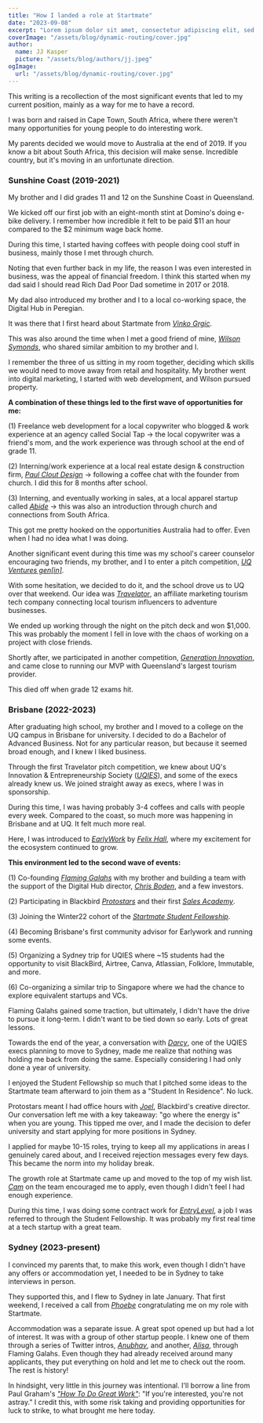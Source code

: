 ```yaml
---
title: "How I landed a role at Startmate"
date: "2023-09-08"
excerpt: "Lorem ipsum dolor sit amet, consectetur adipiscing elit, sed do eiusmod tempor incididunt ut labore et dolore magna aliqua. Praesent elementum facilisis leo vel fringilla est ullamcorper eget. At imperdiet dui accumsan sit amet nulla facilities morbi tempus."
coverImage: "/assets/blog/dynamic-routing/cover.jpg"
author:
  name: JJ Kasper
  picture: "/assets/blog/authors/jj.jpeg"
ogImage:
  url: "/assets/blog/dynamic-routing/cover.jpg"
---
```


This writing is a recollection of the most significant events that led to my current position, mainly as a way for me to have a record.

I was born and raised in Cape Town, South Africa, where there weren't many opportunities for young people to do interesting work.

My parents decided we would move to Australia at the end of 2019. If you know a bit about South Africa, this decision will make sense. Incredible country, but it's moving in an unfortunate direction.

### Sunshine Coast (2019-2021)

My brother and I did grades 11 and 12 on the Sunshine Coast in Queensland.

We kicked off our first job with an eight-month stint at Domino's doing e-bike delivery. I remember how incredible it felt to be paid $11 an hour compared to the $2 minimum wage back home.

During this time, I started having coffees with people doing cool stuff in business, mainly those I met through church.

Noting that even further back in my life, the reason I was even interested in business, was the appeal of financial freedom. I think this started when my dad said I should read Rich Dad Poor Dad sometime in 2017 or 2018.

My dad also introduced my brother and I to a local co-working space, the Digital Hub in Peregian.

It was there that I first heard about Startmate from _[Vinko Grgic](https://www.linkedin.com/in/vinkogrgic/)._

This was also around the time when I met a good friend of mine, _[Wilson Symonds](https://www.linkedin.com/in/wilson-symonds/)_, who shared similar ambition to my brother and I.

I remember the three of us sitting in my room together, deciding which skills we would need to move away from retail and hospitality. My brother went into digital marketing, I started with web development, and Wilson pursued property.

**A combination of these things led to the first wave of opportunities for me:**

(1) Freelance web development for a local copywriter who blogged & work experience at an agency called Social Tap → the local copywriter was a friend's mom, and the work experience was through school at the end of grade 11.

(2) Interning/work experience at a local real estate design & construction firm, _[Paul Clout Design](https://www.instagram.com/paulcloutdesign/)_ → following a coffee chat with the founder from church. I did this for 8 months after school.

(3) Interning, and eventually working in sales, at a local apparel startup called _[Abide](https://www.abideculture.com/)_ → this was also an introduction through church and connections from South Africa.

This got me pretty hooked on the opportunities Australia had to offer. Even when I had no idea what I was doing.

Another significant event during this time was my school's career counselor encouraging two friends, my brother, and I to enter a pitch competition, _[UQ Ventures gen[in]](https://ventures.uq.edu.au/gen-in)._

With some hesitation, we decided to do it, and the school drove us to UQ over that weekend. Our idea was _[Travelator](https://www.youtube.com/watch?v=2agY80N9i4w&feature=youtu.be)_, an affiliate marketing tourism tech company connecting local tourism influencers to adventure businesses.

We ended up working through the night on the pitch deck and won $1,000. This was probably the moment I fell in love with the chaos of working on a project with close friends.

Shortly after, we participated in another competition, _[Generation Innovation](https://www.generationinnovation.com.au/)_, and came close to running our MVP with Queensland's largest tourism provider.

This died off when grade 12 exams hit.

### Brisbane (2022-2023)

After graduating high school, my brother and I moved to a college on the UQ campus in Brisbane for university. I decided to do a Bachelor of Advanced Business. Not for any particular reason, but because it seemed broad enough, and I knew I liked business.

Through the first Travelator pitch competition, we knew about UQ's Innovation & Entrepreneurship Society (_[UQIES](https://www.facebook.com/uqiesociety)_), and some of the execs already knew us. We joined straight away as execs, where I was in sponsorship.

During this time, I was having probably 3-4 coffees and calls with people every week. Compared to the coast, so much more was happening in Brisbane and at UQ. It felt much more real.

Here, I was introduced to _[EarlyWork](https://www.earlywork.co/)_ by _[Felix Hall](https://www.linkedin.com/in/magic-felix/)_, where my excitement for the ecosystem continued to grow.

**This environment led to the second wave of events:**

(1) Co-founding _[Flaming Galahs](https://galah.community/)_ with my brother and building a team with the support of the Digital Hub director, _[Chris Boden](https://www.linkedin.com/in/chrisboden/)_, and a few investors.

(2) Participating in Blackbird _[Protostars](https://www.blackbird.vc/programs/protostars)_ and their first _[Sales Academy](https://www.blackbird.vc/blog/the-blackbird-sales-academy)_.

(3) Joining the Winter22 cohort of the _[Startmate Student Fellowship](https://www.startmate.com/student-fellowship)_.

(4) Becoming Brisbane's first community advisor for Earlywork and running some events.

(5) Organizing a Sydney trip for UQIES where ~15 students had the opportunity to visit BlackBird, Airtree, Canva, Atlassian, Folklore, Immutable, and more.

(6) Co-organizing a similar trip to Singapore where we had the chance to explore equivalent startups and VCs.

Flaming Galahs gained some traction, but ultimately, I didn't have the drive to pursue it long-term. I didn't want to be tied down so early. Lots of great lessons.

Towards the end of the year, a conversation with _[Darcy](https://www.linkedin.com/in/darcy-douglas/)_, one of the UQIES execs planning to move to Sydney, made me realize that nothing was holding me back from doing the same. Especially considering I had only done a year of university.

I enjoyed the Student Fellowship so much that I pitched some ideas to the Startmate team afterward to join them as a "Student In Residence". No luck.

Protostars meant I had office hours with _[Joel](https://www.linkedin.com/in/joelconnolly/)_, Blackbird's creative director. Our conversation left me with a key takeaway: "go where the energy is" when you are young. This tipped me over, and I made the decision to defer university and start applying for more positions in Sydney.

I applied for maybe 10-15 roles, trying to keep all my applications in areas I genuinely cared about, and I received rejection messages every few days. This became the norm into my holiday break.

The growth role at Startmate came up and moved to the top of my wish list. _[Cam](https://www.linkedin.com/in/cameronensor/)_ on the team encouraged me to apply, even though I didn't feel I had enough experience.

During this time, I was doing some contract work for _[EntryLevel](https://www.entrylevel.net/)_, a job I was referred to through the Student Fellowship. It was probably my first real time at a tech startup with a great team.

### Sydney (2023-present)

I convinced my parents that, to make this work, even though I didn't have any offers or accommodation yet, I needed to be in Sydney to take interviews in person.

They supported this, and I flew to Sydney in late January. That first weekend, I received a call from _[Phoebe](https://www.linkedin.com/in/phoebe-pincus-a84150170/)_ congratulating me on my role with Startmate.

Accommodation was a separate issue. A great spot opened up but had a lot of interest. It was with a group of other startup people. I knew one of them through a series of Twitter intros, _[Anubhav](https://www.linkedin.com/in/anubhavghosh8/)_, and another, _[Alisa](https://www.linkedin.com/in/wualisa/)_, through Flaming Galahs. Even though they had already received around many applicants, they put everything on hold and let me to check out the room. The rest is history!

In hindsight, very little in this journey was intentional. I'll borrow a line from Paul Graham's _["How To Do Great Work"](http://www.paulgraham.com/greatwork.html)_: "If you're interested, you're not astray." I credit this, with some risk taking and providing opportunities for luck to strike, to what brought me here today.
